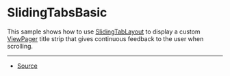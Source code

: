 SlidingTabsBasic
================

This sample shows how to use [SlidingTabLayout][1] to display a custom [ViewPager][2] title strip that gives continuous feedback to the user when scrolling.

---

* [Source][3]

[1]: http://developer.android.com/samples/SlidingTabsBasic/src/com.example.android.common/view/SlidingTabLayout.html
[2]: http://developer.android.com/reference/android/support/v4/view/ViewPager.html
[3]: http://developer.android.com/samples/SlidingTabsBasic/index.html
